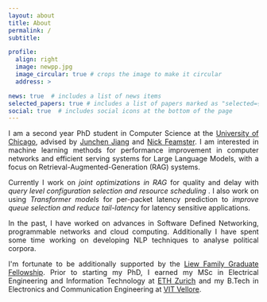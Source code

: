 ```yaml
---
layout: about
title: About
permalink: /
subtitle:

profile:
  align: right
  image: newpp.jpg
  image_circular: true # crops the image to make it circular
  address: >

news: true  # includes a list of news items
selected_papers: true # includes a list of papers marked as "selected={true}"
social: true  # includes social icons at the bottom of the page
---
```

<p align="justify">
I am a second year PhD student in Computer Science at the <a href = "https://cs.uchicago.edu/academics/phd/"> University of Chicago</a>, advised by <a href ="https://people.cs.uchicago.edu/~junchenj/"> Junchen Jiang</a> and <a href ="https://people.cs.uchicago.edu/~feamster/"> Nick Feamster</a>. I am interested in machine learning methods for performance improvement in computer networks and efficient serving systems for Large Language Models, with a focus on Retrieval-Augmented-Generation (RAG) systems. </p> 

<p align="justify"> Currently I work on <i> joint optimizations in RAG </i> for quality and delay with <i> query level configuration selection and resource scheduling </i>. I also work on using <i> Transformer models </i> for per-packet latency prediction to <i> improve queue selection and reduce tail-latency </i> for latency sensitive applications. </p>

<p align="justify"> In the past, I have worked on advances in Software Defined Networking, programmable networks and cloud computing. Additionally I have spent some time working on developing NLP techniques to analyse political corpora. </p>

<p align="justify"> I'm fortunate to be additionally supported by the <a href ="https://news.uchicago.edu/story/205-million-gifts-support-expansion-initiatives-computer-science"> Liew Family Graduate Fellowship</a>. Prior to starting my PhD, I earned my MSc in Electrical Engineering and Information Technology at <a href ="https://ee.ethz.ch/studies/master-s-programmes/main-master.html"> ETH Zurich</a> and my B.Tech in Electronics and Communication Engineering at <a href="https://vit.ac.in/schools/school-of-electronics-engineering">VIT Vellore</a>. </p>

<!--- Put your address / P.O. box / other info right below your picture. You can also disable any these elements by editing `profile` property of the YAML header of your `_pages/about.md`. Edit `_bibliography/papers.bib` and Jekyll will render your [publications page](/al-folio/publications/) automatically.

Link to your social media connections, too. This theme is set up to use [Font Awesome icons](http://fortawesome.github.io/Font-Awesome/) and [Academicons](https://jpswalsh.github.io/academicons/), like the ones below. Add your Facebook, Twitter, LinkedIn, Google Scholar, or just disable all of them. -->
